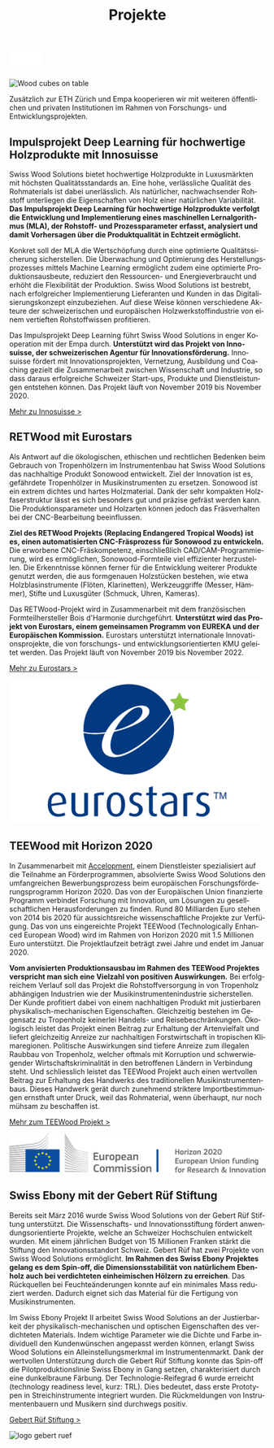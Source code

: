 ﻿---
lang: de
title: 'Projekte'
order: 7
---

<div class="full-width-kenburns">
<div class="wrap-bg-image">


![arrow down](/assets/images/arrow-d-white.svg)

</div>
<img srcset="/assets/images/event_cover_cubestower_2x.jpg"
     src="/assets/images/event_cover_cubestower.jpg" alt="Wood cubes on table">
</div>

<div class="full-width-grey">
<div class="wrap">

Zusätzlich zur ETH Zürich und Empa kooperieren wir mit weiteren öffentlichen und privaten Institutionen im Rahmen von Forschungs- und Entwicklungsprojekten.

## Impulsprojekt Deep Learning für hochwertige Holzprodukte mit Innosuisse

Swiss Wood Solutions bietet hochwertige Holzprodukte in Luxusmärkten mit höchsten Qualitätsstandards an. Eine hohe, verlässliche Qualität des Rohmaterials ist dabei unerlässlich. Als natürlicher, nachwachsender Rohstoff unterliegen die Eigenschaften von Holz einer natürlichen Variabilität. **Das Impulsprojekt Deep Learning für hochwertige Holzprodukte verfolgt die Entwicklung und Implementierung eines maschinellen Lernalgorithmus (MLA), der Rohstoff- und Prozessparameter erfasst, analysiert und damit Vorhersagen über die Produktqualität in Echtzeit ermöglicht.** 

Konkret soll der MLA die Wertschöpfung durch eine optimierte Qualitätssicherung sicherstellen. Die Überwachung und Optimierung des Herstellungsprozesses mittels Machine Learning ermöglicht zudem eine optimierte Produktionsausbeute, reduziert den Ressourcen- und Energieverbraucht und erhöht die Flexibilität der Produktion. Swiss Wood Solutions ist bestrebt, nach erfolgreicher Implementierung Lieferanten und Kunden in das Digitalisierungskonzept einzubeziehen. Auf diese Weise können verschiedene Akteure der schweizerischen und europäischen Holzwerkstoffindustrie von einem vertieften Rohstoffwissen profitieren.

Das Impulsprojekt Deep Learning führt Swiss Wood Solutions in enger Kooperation mit der Empa durch. **Unterstützt wird das Projekt von Innosuisse, der schweizerischen Agentur für Innovationsförderung.** Innosuisse fördert mit Innovationsprojekten, Vernetzung, Ausbildung und Coaching gezielt die Zusammenarbeit zwischen Wissenschaft und Industrie, so dass daraus erfolgreiche Schweizer Start-ups, Produkte und Dienstleistungen entstehen können. Das Projekt läuft von November 2019 bis November 2020.

<a class="btn -red" href="https://www.innosuisse.ch/inno/de/home.html" target="_blank">Mehr zu Innosuisse ></a>

</div>
</div>

<div class="full-width">
<div class="wrap -cols2">

## RETWood mit Eurostars

Als Antwort auf die ökologischen, ethischen und rechtlichen Bedenken beim Gebrauch von Tropenhölzern im Instrumentenbau hat Swiss Wood Solutions das nachhaltige Produkt Sonowood entwickelt. Ziel der Innovation ist es, gefährdete Tropenhölzer in Musikinstrumenten zu ersetzen. Sonowood ist ein extrem dichtes und hartes Holzmaterial. Dank der sehr kompakten Holzfaserstruktur lässt es sich besonders gut und präzise gefräst werden kann. Die Produktionsparameter und Holzarten können jedoch das Fräsverhalten bei der CNC-Bearbeitung beeinflussen. 

**Ziel des RETWood Projekts (Replacing Endangered Tropical Woods) ist es, einen automatisierten CNC-Fräsprozess für Sonowood zu entwickeln.** Die erworbene CNC-Fräskompetenz, einschließlich CAD/CAM-Programmierung, wird es ermöglichen, Sonowood-Formteile viel effizienter herzustellen. Die Erkenntnisse können ferner für die Entwicklung weiterer Produkte genutzt werden, die aus formgenauen Holzstücken bestehen, wie etwa Holzblasinstrumente (Flöten, Klarinetten), Werkzeuggriffe (Messer, Hämmer), Stifte und Luxusgüter (Schmuck, Uhren, Kameras).

Das RETWood-Projekt wird in Zusammenarbeit mit dem französischen Formteilhersteller Bois d'Harmonie durchgeführt. **Unterstützt wird das Projekt von Eurostars, einem gemeinsamen Programm von EUREKA und der Europäischen Kommission.** Eurostars unterstützt internationale Innovationsprojekte, die von forschungs- und entwicklungsorientierten KMU geleitet werden. Das Projekt läuft von November 2019 bis November 2022.

<a class="btn -red" href="https://www.eurostars-eureka.eu" target="_blank">Mehr zu Eurostars ></a>

![logo Innosuisse](/assets/images/Eurostars.jpg)

</div>
</div>

<div class="full-width-grey">
<div class="wrap -cols2">

## TEEWood mit Horizon 2020

In Zusammenarbeit mit [Accelopment](http://www.accelopment.com), einem Dienstleister spezialisiert auf die Teilnahme an Förderprogrammen, absolvierte Swiss Wood Solutions den umfangreichen Bewerbungsprozess beim europäischen Forschungsförderungsprogramm Horizon 2020. Das von der Europäischen Union finanzierte Programm verbindet Forschung mit Innovation, um Lösungen zu gesellschaftlichen Herausforderungen zu finden. Rund 80 Milliarden Euro stehen von 2014 bis 2020 für aussichtsreiche wissenschaftliche Projekte zur Verfügung. Das von uns eingereichte Projekt TEEWood (Technologically Enhanced European Wood) wird im Rahmen von Horizon 2020 mit 1.5 Millionen Euro unterstützt. Die Projektlaufzeit beträgt zwei Jahre und endet im Januar 2020.

**Vom anvisierten Produktionsausbau im Rahmen des TEEWood Projektes verspricht man sich eine Vielzahl von positiven Auswirkungen.** Bei erfolgreichem Verlauf soll das Projekt die Rohstoffversorgung in von Tropenholz abhängigen Industrien wie der Musikinstrumentenindustrie sicherstellen. Der Kunde profitiert dabei von einem nachhaltigen Produkt mit justierbaren physikalisch-mechanischen Eigenschaften. Gleichzeitig bestehen im Gegensatz zu Tropenholz keinerlei Handels- und Reisebeschränkungen.
Ökologisch leistet das Projekt einen Beitrag zur Erhaltung der Artenvielfalt und liefert gleichzeitig Anreize zur nachhaltigen Forstwirtschaft in tropischen Klimaregionen. Politische Auswirkungen sind tiefere Anreize zum illegalen Raubbau von Tropenholz, welcher oftmals mit Korruption und schwerwiegender Wirtschaftskriminalität in den betroffenen Ländern in Verbindung steht. Und schliesslich leistet das TEEWood Projekt auch einen wertvollen Beitrag zur Erhaltung des Handwerks des traditionellen Musikinstrumentenbaus. Dieses Handwerk gerät durch zunehmend striktere Importbestimmungen ernsthaft unter Druck, weil das Rohmaterial, wenn überhaupt, nur noch mühsam zu beschaffen ist.

<a class="btn -red" href="https://cordis.europa.eu/project/rcn/213850/factsheet/de" target="_blank">Mehr zum TEEWood Projekt ></a>


![logo horizon 2020](/assets/images/Partner_6_Horizon2020_Tropical_Wood_Tropenholz_Ersatz_Replacement_Alternative_Swiss_Ebony_Ebenholz_Palisander_Holz_SwissWoodSolutions_Klimaschutz_ETH_Switzerland.png)

</div>
</div>

<div class="full-width">
<div class="wrap -cols2">

## Swiss Ebony mit der Gebert Rüf Stiftung

Bereits seit März 2016 wurde Swiss Wood Solutions von der Gebert Rüf Stiftung unterstützt. Die Wissenschafts- und Innovationsstiftung fördert anwendungsorientierte Projekte, welche an Schweizer Hochschulen entwickelt wurden. Mit einem jährlichen Budget von 15 Millionen Franken stärkt die Stiftung den Innovationsstandort Schweiz.
Gebert Rüf hat zwei Projekte von Swiss Wood Solutions ermöglicht. **Im Rahmen des Swiss Ebony Projektes gelang es dem Spin-off, die Dimensionsstabilität von natürlichem Ebenholz auch bei verdichteten einheimischen Hölzern zu erreichen**. Das Rückquellen bei Feuchteänderungen konnte auf ein minimales Mass reduziert werden. Dadurch eignet sich das Material für die Fertigung von Musikinstrumenten.

Im Swiss Ebony Projekt II arbeitet Swiss Wood Solutions an der Justierbarkeit der physikalisch-mechanischen und optischen Eigenschaften des verdichteten Materials. Indem wichtige Parameter wie die Dichte und Farbe individuell den Kundenwünschen angepasst werden können, erlangt Swiss Wood Solutions ein Alleinstellungsmerkmal im Instrumentenmarkt.
Dank der wertvollen Unterstützung durch die Gebert Rüf Stiftung konnte das Spin-off die Pilotproduktionslinie Swiss Ebony in Gang setzen, charakterisiert durch eine dunkelbraune Färbung. Der Technologie-Reifegrad 6 wurde erreicht (technology readiness level, kurz: TRL). Dies bedeutet, dass erste Prototypen in Streichinstrumente integriert wurden. Die Rückmeldungen von Instrumentenbauern und Musikern sind durchwegs positiv.

<a class="btn" href="https://www.grstiftung.ch/de.html" target="_blank">Gebert Rüf Stiftung ></a>


![logo gebert ruef](/assets/images/Partner_7_GebertRüf_Tropical_Wood_Tropenholz_Ersatz_Replacement_Alternative_Swiss_Ebony_Ebenholz_Palisander_Holz_SwissWoodSolutions_Klimaschutz_ETH_Switzerland.png)

</div>
</div>
